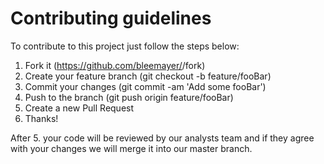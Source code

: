 # Contributing guidelines

To contribute to this project just follow the steps below:

1. Fork it (https://github.com/bleemayer/<project>/fork)
2. Create your feature branch (git checkout -b feature/fooBar)
3. Commit your changes (git commit -am 'Add some fooBar')
4. Push to the branch (git push origin feature/fooBar)
5. Create a new Pull Request
6. Thanks!

After 5. your code will be reviewed by our analysts team and if they agree with your changes we will merge it into our master branch.

